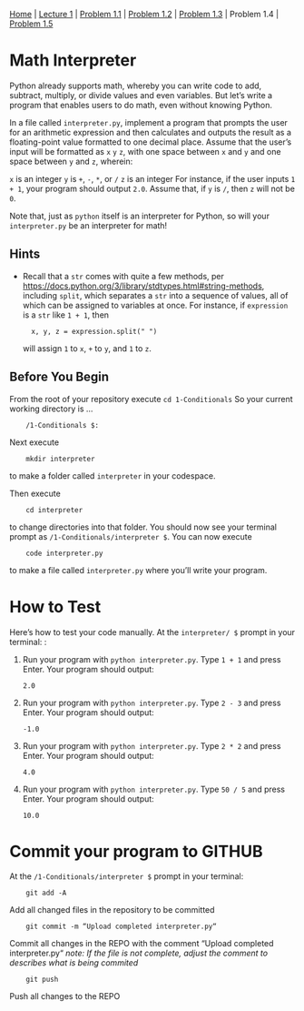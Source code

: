 [Home](../README.md) | [Lecture 1](1-Conditionals.md) | [Problem 1.1](PROBLEM1.1.md) | [Problem 1.2](PROBLEM1.2.md) | [Problem 1.3](PROBLEM1.3.md) | Problem 1.4 | [Problem 1.5](PROBLEM1.5.md)

# Math Interpreter

Python already supports math, whereby you can write code to add, subtract, multiply, or divide values and even variables. But let’s write a program that enables users to do math, even without knowing Python.

In a file called `interpreter.py`, implement a program that prompts the user for an arithmetic expression and then calculates and outputs the result as a floating-point value formatted to one decimal place. Assume that the user’s input will be formatted as `x` `y` `z`, with one space between `x` and `y` and one space between `y` and `z`, wherein:

`x` is an integer
`y` is `+`, `-`, `*`, or `/`
`z` is an integer
For instance, if the user inputs `1 + 1`, your program should output `2.0`. Assume that, if `y` is `/`, then `z` will not be `0`.

Note that, just as `python` itself is an interpreter for Python, so will your `interpreter.py` be an interpreter for math!

## Hints

- Recall that a `str` comes with quite a few methods, per <https://docs.python.org/3/library/stdtypes.html#string-methods>, including `split`, which separates a `str` into a sequence of values, all of which can be assigned to variables at once. For instance, if `expression` is a `str` like `1 + 1`, then

      	x, y, z = expression.split(" ")

  will assign `1` to `x`, `+` to `y`, and `1` to `z`.

## Before You Begin

From the root of your repository execute `cd 1-Conditionals` So your current working directory is ...

    	/1-Conditionals $:

Next execute

    	mkdir interpreter

to make a folder called `interpreter` in your codespace.

Then execute

    	cd interpreter

to change directories into that folder. You should now see your terminal prompt as `/1-Conditionals/interpreter $`. You can now execute

    	code interpreter.py

to make a file called `interpreter.py` where you’ll write your program.

# How to Test

Here’s how to test your code manually. At the `interpreter/ $` prompt in your terminal: :

1.  Run your program with `python interpreter.py`. Type `1 + 1` and press Enter. Your program should output:

        2.0

2.  Run your program with `python interpreter.py`. Type `2 - 3` and press Enter. Your program should output:

        -1.0

3.  Run your program with `python interpreter.py`. Type `2 * 2` and press Enter. Your program should output:

        4.0

4.  Run your program with `python interpreter.py`. Type `50 / 5` and press Enter. Your program should output:

        10.0

# Commit your program to GITHUB

At the `/1-Conditionals/interpreter $` prompt in your terminal:

    	git add -A

Add all changed files in the repository to be committed

    	git commit -m “Upload completed interpreter.py“

Commit all changes in the REPO with the comment “Upload completed interpreter.py“
_note: If the file is not complete, adjust the comment to describes what is being commited_

    	git push

Push all changes to the REPO

